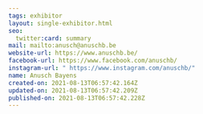 ```yaml
---
tags: exhibitor
layout: single-exhibitor.html
seo:
  twitter:card: summary
mail: mailto:anusch@anuschb.be
website-url: https://www.anuschb.be/
facebook-url: https://www.facebook.com/anuschb/
instagram-url: " https://www.instagram.com/anuschb/"
name: Anusch Bayens
created-on: 2021-08-13T06:57:42.164Z
updated-on: 2021-08-13T06:57:42.209Z
published-on: 2021-08-13T06:57:42.228Z
---
```

